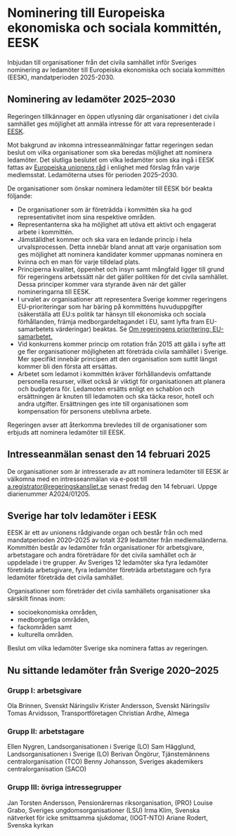# Nominering till Europeiska ekonomiska och sociala kommittén, EESK

Inbjudan till organisationer från det civila samhället inför Sveriges nominering av ledamöter till Europeiska ekonomiska och sociala kommittén (EESK), mandatperioden 2025-2030.

## Nominering av ledamöter 2025–2030

Regeringen tillkännager en öppen utlysning där organisationer i det civila samhället ges möjlighet att anmäla intresse för att vara representerade i [EESK](https://www.eesc.europa.eu/sv "The European Economic and Social Committee (EESC)").

Mot bakgrund av inkomna intresseanmälningar fattar regeringen sedan beslut om vilka organisationer som ska beredas möjlighet att nominera ledamöter. Det slutliga beslutet om vilka ledamöter som ska ingå i EESK fattas av [Europeiska unionens råd](https://www.consilium.europa.eu/sv/council-eu/ "Europeiska unionens råd") i enlighet med förslag från varje medlemsstat. Ledamöterna utses för perioden 2025–2030.

De organisationer som önskar nominera ledamöter till EESK bör beakta följande:

* De organisationer som är företrädda i kommittén ska ha god representativitet inom sina respektive områden.
* Representanterna ska ha möjlighet att utöva ett aktivt och engagerat arbete i kommittén.
* Jämställdhet kommer och ska vara en ledande princip i hela urvalsprocessen. Detta innebär bland annat att varje organisation som ges möjlighet att nominera kandidater kommer uppmanas nominera en kvinna och en man för varje tilldelad plats.
* Principerna kvalitet, öppenhet och insyn samt mångfald ligger till grund för regeringens arbetssätt när det gäller politiken för det civila samhället. Dessa principer kommer vara styrande även när det gäller nomineringarna till EESK.
* I urvalet av organisationer att representera Sverige kommer regeringens EU-prioriteringar som har bäring på kommitténs huvuduppgifter (säkerställa att EU:s politik tar hänsyn till ekonomiska och sociala förhållanden, främja medborgardeltagandet i EU, samt lyfta fram EU-samarbetets värderingar) beaktas. Se [Om regeringens prioritering: EU-samarbetet.](/regeringens-politik/regeringens-prioriteringar/eu-samarbetet/om-regeringens-prioritering-eu-samarbetet/ "Om regeringens prioritering: EU-samarbetet")
* Vid konkurrens kommer princip om rotation från 2015 att gälla i syfte att ge fler organisationer möjligheten att företräda civila samhället i Sverige. Mer specifikt innebär principen att den organisation som suttit längst kommer bli den första att ersättas.
* Arbetet som ledamot i kommittén kräver förhållandevis omfattande personella resurser, vilket också är viktigt för organisationen att planera och budgetera för. Ledamoten ersätts enligt en schablon och ersättningen är knuten till ledamoten och ska täcka resor, hotell och andra utgifter. Ersättningen ges inte till organisationen som kompensation för personens uteblivna arbete.

Regeringen avser att återkomma brevledes till de organisationer som erbjuds att nominera ledamöter till EESK.

## Intresseanmälan senast den 14 februari 2025

De organisationer som är intresserade av att nominera ledamöter till EESK är välkomna med en intresseanmälan via e-post till [a.registrator@regeringskansliet.se](mailto:a.registrator@regeringskansliet.se) senast fredag den 14 februari. Uppge diarienummer A2024/01205.

## Sverige har tolv ledamöter i EESK

EESK är ett av unionens rådgivande organ och består från och med mandatperioden 2020–2025 av totalt 329 ledamöter från medlemsländerna. Kommittén består av ledamöter från organisationer för arbetsgivare, arbetstagare och andra företrädare för det civila samhället och är uppdelade i tre grupper. Av Sveriges 12 ledamöter ska fyra ledamöter företräda arbetsgivare, fyra ledamöter företräda arbetstagare och fyra ledamöter företräda det civila samhället.

Organisationer som företräder det civila samhällets organisationer ska särskilt finnas inom:

* socioekonomiska områden,
* medborgerliga områden,
* fackområden samt
* kulturella områden.

Beslut om vilka ledamöter Sverige ska nominera fattas av regeringen.

## Nu sittande ledamöter från Sverige 2020–2025

### Grupp I: arbetsgivare

Ola Brinnen, Svenskt Näringsliv
Krister Andersson, Svenskt Näringsliv
Tomas Arvidsson, Transportföretagen
Christian Ardhe, Almega

### Grupp II: arbetstagare

Ellen Nygren, Landsorganisationen i Sverige (LO)
Sam Hägglund, Landsorganisationen i Sverige (LO)
Berivan Öngörur, Tjänstemännens centralorganisation (TCO)
Benny Johansson, Sveriges akademikers centralorganisation (SACO)

### Grupp III: övriga intressegrupper

Jan Torsten Andersson, Pensionärernas riksorganisation, (PRO)
Louise Grabo, Sveriges ungdomsorganisationer (LSU)
Irma Klim, Svenska nätverket för icke smittsamma sjukdomar, (IOGT-NTO)
Ariane Rodert, Svenska kyrkan
